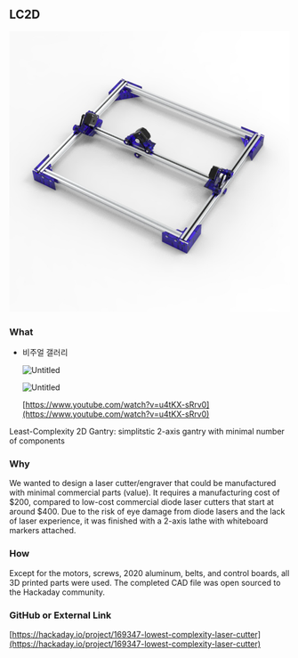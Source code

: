## LC2D

<!-- [![Untitled](/assets/MainPhoto_LC2D.png)](https://www.notion.so/Details-LC2D-d0b7698dc91b429381351164d93709f8) -->
<img class="aspect-video object-cover rounded-lg hover:scale-102 transition-all duration-500 ease-in-out transform" src="/assets/MainPhoto_LC2D.png">

### What

- 비주얼 갤러리
    
    ![Untitled](https://s3-us-west-2.amazonaws.com/secure.notion-static.com/e78cab2b-5035-45af-a8e9-6db401464f83/Untitled.png)
    
    ![Untitled](https://s3-us-west-2.amazonaws.com/secure.notion-static.com/4348864e-dbad-4966-97ea-c000cadb66bf/Untitled.jpeg)
    
    [https://www.youtube.com/watch?v=u4tKX-sRrv0](https://www.youtube.com/watch?v=u4tKX-sRrv0)
    

Least-Complexity 2D Gantry: simplitstic 2-axis gantry with minimal number of components

### Why

We wanted to design a laser cutter/engraver that could be manufactured with minimal commercial parts (value). It requires a manufacturing cost of $200, compared to low-cost commercial diode laser cutters that start at around $400. Due to the risk of eye damage from diode lasers and the lack of laser experience, it was finished with a 2-axis lathe with whiteboard markers attached.

### How

Except for the motors, screws, 2020 aluminum, belts, and control boards, all 3D printed parts were used. The completed CAD file was open sourced to the Hackaday community.

### **GitHub or External Link**

[https://hackaday.io/project/169347-lowest-complexity-laser-cutter](https://hackaday.io/project/169347-lowest-complexity-laser-cutter)